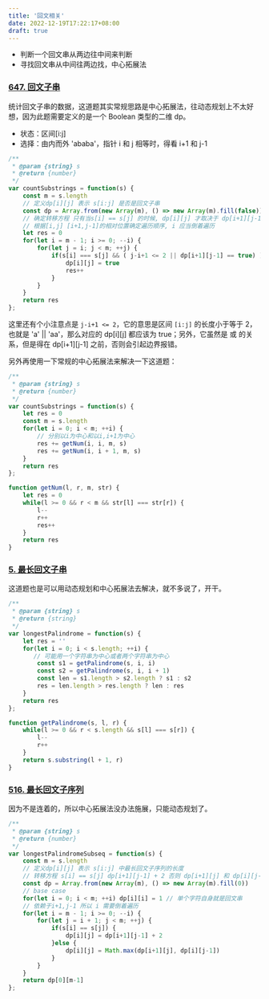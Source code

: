 ```yaml
---
title: '回文相关'
date: 2022-12-19T17:22:17+08:00
draft: true
---
```


- 判断一个回文串从两边往中间来判断
- 寻找回文串从中间往两边找，中心拓展法

### [647. 回文子串](https://leetcode.cn/problems/palindromic-substrings/description/)

统计回文子串的数据，这道题其实常规思路是中心拓展法，往动态规划上不太好想，因为此题需要定义的是一个 Boolean 类型的二维 dp。

- 状态：区间[i:j]
- 选择：由内而外 'ababa'，指针 i 和 j 相等时，得看 i+1 和 j-1

```js
/**
 * @param {string} s
 * @return {number}
 */
var countSubstrings = function(s) {
    const m = s.length
    // 定义dp[i][j] 表示 s[i:j] 是否是回文子串
    const dp = Array.from(new Array(m), () => new Array(m).fill(false))
    // 确定转移方程 只有当s[i] == s[j] 的时候, dp[i][j] 才取决于 dp[i+1][j-1]
    // 根据[i,j] [i+1,j-1]的相对位置确定遍历顺序, i 应当倒着遍历
    let res = 0
    for(let i = m - 1; i >= 0; --i) {
        for(let j = i; j < m; ++j) {
            if(s[i] === s[j] && ( j-i+1 <= 2 || dp[i+1][j-1] == true) ) {
                dp[i][j] = true
                res++
            }
        }
    }
    return res
};
```

这里还有个小注意点是 `j-i+1 <= 2`，它的意思是区间 `[i:j]` 的长度小于等于 2，也就是 'a' || 'aa'，那么对应的 dp[i][j] 都应该为 true；另外，它虽然是 或 的关系，但是得在 dp[i+1][j-1] 之前，否则会引起边界报错。

另外再使用一下常规的中心拓展法来解决一下这道题：

```js
/**
 * @param {string} s
 * @return {number}
 */
var countSubstrings = function(s) {
    let res = 0
    const m = s.length
    for(let i = 0; i < m; ++i) {
        // 分别以i为中心和以i,i+1为中心
        res += getNum(i, i, m, s)
        res += getNum(i, i + 1, m, s)
    }
    return res
};

function getNum(l, r, m, str) {
    let res = 0
    while(l >= 0 && r < m && str[l] === str[r]) {
        l--
        r++
        res++
    }
    return res
}
```

### [5. 最长回文子串](https://leetcode.cn/problems/longest-palindromic-substring/description/)

这道题也是可以用动态规划和中心拓展法去解决，就不多说了，开干。

```js
/**
 * @param {string} s
 * @return {string}
 */
var longestPalindrome = function(s) {
    let res = ''
    for(let i = 0; i < s.length; ++i) {
       // 可能用一个字符串为中心或者两个字符串为中心
        const s1 = getPalindrome(s, i, i)
        const s2 = getPalindrome(s, i, i + 1)
        const len = s1.length > s2.length ? s1 : s2
        res = len.length > res.length ? len : res
    }
    return res
};

function getPalindrome(s, l, r) {
    while(l >= 0 && r < s.length && s[l] === s[r]) {
        l--
        r++
    }
    return s.substring(l + 1, r)
}
```

### [516. 最长回文子序列](https://leetcode.cn/problems/longest-palindromic-subsequence/solutions/)

因为不是连着的，所以中心拓展法没办法施展，只能动态规划了。

```js
/**
 * @param {string} s
 * @return {number}
 */
var longestPalindromeSubseq = function(s) {
    const m = s.length
    // 定义dp[i][j] 表示 s[i:j] 中最长回文子序列的长度
    // 转移方程 s[i] == s[j] dp[i+1][j-1] + 2 否则 dp[i+1][j] 和 dp[i][j-1] 取较长的那个
    const dp = Array.from(new Array(m), () => new Array(m).fill(0))
    // base case
    for(let i = 0; i < m; ++i) dp[i][i] = 1 // 单个字符自身就是回文串
    // 依赖于i+1,j-1 所以 i 需要倒着遍历
    for(let i = m - 1; i >= 0; --i) {
        for(let j = i + 1; j < m; ++j) {
            if(s[i] == s[j]) {
                dp[i][j] = dp[i+1][j-1] + 2
            }else {
                dp[i][j] = Math.max(dp[i+1][j], dp[i][j-1])
            }
        }
    }
    return dp[0][m-1]
};
```
